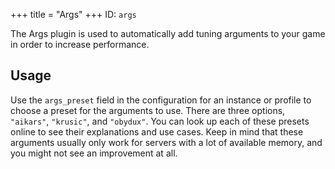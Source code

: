 +++
title = "Args"
+++
ID: `args`

The Args plugin is used to automatically add tuning arguments to your game in order to increase performance. 

## Usage
Use the `args_preset` field in the configuration for an instance or profile to choose a preset for the arguments to use. There are three options, `"aikars"`, `"krusic"`, and `"obydux"`. You can look up each of these presets online to see their explanations and use cases. Keep in mind that these arguments usually only work for servers with a lot of available memory, and you might not see an improvement at all.
